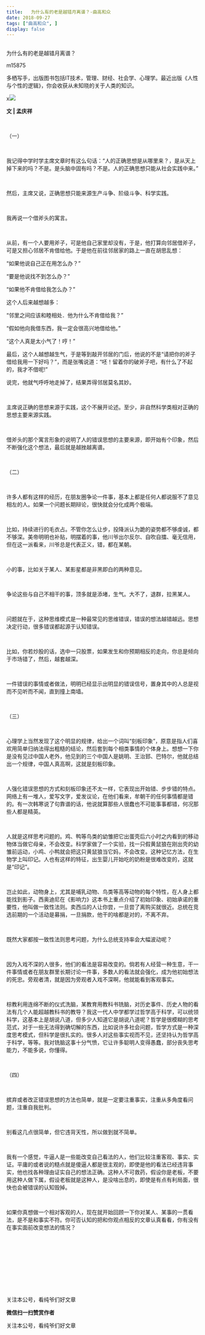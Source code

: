 ```yaml
---
title:   为什么有的老是越错月离谱？-曲高和众
date: 2018-09-27
tags: ["曲高和众", ]
display: false
---
```



## 



为什么有的老是越错月离谱？




m15875




多栖写手，出版图书包括IT技术，管理、财经、社会学、心理学。最近出版《人性与个性的逻辑》，你会收获从未知晓的关于人类的知识。


x<img class="" data-ratio="0.9169921875" data-s="300,640" src="https://mmbiz.qpic.cn/mmbiz_jpg/fxGMiaL5Zj1guUH4PicicUW8nia6lpj2Z7iccoUicBKI5vb4uUC04FHNiav3MOeh0ia6gXLnlBvKspxHibFKl9ick03CwkhQ/640?wx_fmt=jpeg" data-type="jpeg" data-w="1024" style=""/>

**文 | 孟庆祥**

&nbsp;

（一）

&nbsp;

我记得中学时学主席文章时有这么句话：“人的正确思想是从哪里来？，是从天上掉下来的吗？不是。是头脑中固有吗？不是。人的正确思想只能从社会实践中来。”

&nbsp;

然后，主席又说，正确思想只能来源生产斗争、阶级斗争、科学实践。

&nbsp;

我再说一个借斧头的寓言。

&nbsp;

从前，有一个人要用斧子，可是他自己家里却没有，于是，他打算向邻居借斧子，可是又担心邻居不肯借给他。于是他在前往邻居家的路上一直在胡思乱想：

“如果他说自己正在用怎么办？”

“要是他说找不到怎么办？”

“如果他不肯借给我怎么办？”

这个人后来越想越多：

“邻里之间应该和睦相处．他为什么不肯借给我？”

“假如他向我借东西，我一定会很高兴地借给他。”

“这个人真是太小气了！哼！”

最后，这个人越想越生气，于是等到敲开邻居的门后，他说的不是“请把你的斧子借给我用一下好吗？”，而是张嘴说道：“呸！留着你的破斧子吧，有什么了不起的，我才不借呢!”

说完，他就气呼呼地走掉了，结果弄得邻居莫名其妙。

&nbsp;

主席说正确的思想来源于实践，这个不展开论述。至少，非自然科学类相对正确的思想主要来源实践。

&nbsp;

借斧头的那个寓言形象的说明了人的错误思想的主要来源，即开始有个印象，然后不断强化这个想法，最后就是越挫越离谱。

&nbsp;

（二）

&nbsp;

许多人都有这样的经历，在朋友圈争论一件事，基本上都是任何人都说服不了意见相左的人。如果一个问题长期辩论，很快就会分化成两个极端。

&nbsp;

比如，持续进行的毛衣占。不管你怎么让步，投降派认为跪的姿势都不够虔诚，都不够深。美帝明明也补贴，明摆着的事，他川爷出尔反尔、自吹自擂、毫无信用，但在这一派看来，川爷总是代表正义，错，都在某朝。

&nbsp;

小的事，比如关于某人、某影星都是非黑即白的两种意见。

&nbsp;

争论这些与自己不相干的事，顶多就是添堵，生气。大不了，退群，拉黑某人。

&nbsp;

问题就在于，这种思维模式是一种最常见的思维错误，错误的想法越错越远。思想决定行动，很多错误都起源于认知错误。

&nbsp;

比如，你若炒股的话，选中一只股票，如果发生和你预期相反的走向，你总是倾向于市场错了，然后，越套越深。

&nbsp;

一件错误的事情或者做法，明明已经显示出明显的错误信号，置身其中的人总是视而不见听而不闻，直到撞上南墙。

&nbsp;

（三）

&nbsp;

心理学上当然发现了这个明显的规律，给出一个词叫“刻板印象”，原意是指人们喜欢用简单归纳法得出粗糙的结论，然后套到每个相类事情的个体身上。想想一下你是没有见过中国人老外，他见到的三个中国人是姚明、王治郅、巴特尔，他就总结出一个规律，中国人真高啊，这就是刻板印象。

&nbsp;

人强化错误思想的方式和刻板印象还不太一样，它表现出开始错、步步错的特点。网络上有一堆人，爱写文字，爱发议论，在他们看来，牟朝干的任何事情都是错的。有一次韩寒说了句靠谱的话，他说就算那些人很蠢也不可能事事都错，何况那些人都是精英。

&nbsp;

人就是这样思考问题的。鸡、鸭等鸟类的幼雏把它出蛋壳后六小时之内看到的移动物体当做它母亲，不会改变。科学家做了一个实验，找一只假黄鼠狼在刚出壳的幼雏前运动，小鸡、小鸭就会把这只黄鼠狼当它妈，不会改变。这种记忆方法，在生物学上叫印记。人也有这样的特征，出生婴儿开始吃的奶粉是很难改变的，这就是“印记”。

&nbsp;

岂止如此，动物身上，尤其是哺乳动物、鸟类等高等动物的每个特性，在人身上都能找到影子。西奥迪尼在《影响力》这本书上重点介绍了初始印象、初始承诺的重要性，他叫做一致性法则。卖西瓜的人让你尝，一旦尝了离购买就很近。总统在竞选前期的一个活动是募捐，一旦捐款，他干的啥都是对的，不离不弃。

&nbsp;

既然大家都按一致性法则思考问题，为什么总统支持率会大幅波动呢？

&nbsp;

因为入戏不深的人很多，他们的看法是容易改变的。倘若有人经营一种生意，干一件事情或者在朋友群里长期讨论一件事，多数人的看法就会强化，成为他初始想法的死忠。旁观者清，就是因为旁观者入戏不深啊，他就能看到客观事实。

&nbsp;

棕教利用连绵不断的仪式洗脑，某教育用教科书铣脑，对历史事件、历史人物的看法有几个人能超越教科书的教导？我这一代人中学都学过哲学高于科学，可以统领科学，这基本上是胡说八道，但多少人知道它是胡说八道呢？哲学是很模糊的思考范式，对于一些无法得到确切解的东西，比如说许多社会问题，哲学方式是一种深度思考模式，但科学是很扎实的。很多人对这些事实视而不见，还坚持认为哲学高于科学，等等。我对铣脑这事十分气愤，它让许多聪明人变得愚蠢，部分丧失思考能力，不能多说，你懂得。

&nbsp;

（四）

&nbsp;

摈弃或者改正错误思想的方法也简单，就是一定要注重事实，注重从多角度看问题，注重自我批判。

&nbsp;

别看这几点很简单，但它违背天性，所以做到就不简单。

&nbsp;

我有一个感觉，牛逼人是一些能改变自己看法的人，他们比较注重客观、事实、实证。平庸的或者说的糙点就是傻逼人都是很主观的，即使是他的看法已经违背事实，他也找各种理由证实自己的想法正确。这种人不可救药，假设你是老板，不要用这种人做下属，假设老板就是这种人，是没啥出息的，即使是有点有利局面，很快也会被错误的认知毁掉。

&nbsp;

如果你真想做一个相对客观的人，现在就开始回顾一下你对某人、某事的一贯看法，是不是和事实不符。你可否认知的把和你观点相反的文章认真看看，你有没有在事实面前改变想法的情况？

&nbsp;

&nbsp;

&nbsp;

&nbsp;

&nbsp;



关注本公号，看纯爷们好文章


**微信扫一扫赞赏作者**






关注本公号，看纯爷们好文章